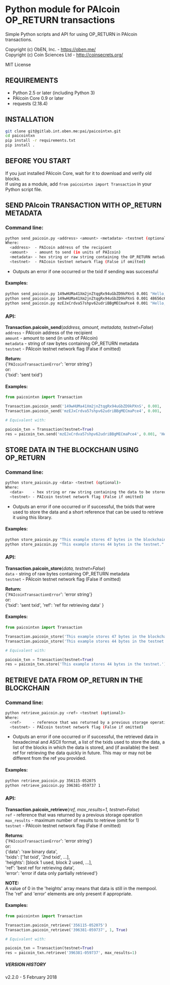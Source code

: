 # Python module for PAIcoin OP_RETURN transactions

Simple Python scripts and API for using OP_RETURN in PAIcoin transactions.

Copyright (c) ObEN, Inc. - https://oben.me/ <br>
Copyright (c) Coin Sciences Ltd - http://coinsecrets.org/

MIT License


## REQUIREMENTS

* Python 2.5 or later (including Python 3)
* PAIcoin Core 0.9 or later
* requests (2.18.4)

## INSTALLATION
```bash
git clone git@gitlab.int.oben.me:pai/paicointxn.git
cd paicointxn
pip install -r requirements.txt
pip install .
```

## BEFORE YOU START

If you just installed PAIcoin Core, wait for it to download and verify old blocks.<br>
If using as a module, add `from paicointxn import Transaction` in your Python script file.


## SEND PAIcoin TRANSACTION WITH OP_RETURN METADATA

### Command line:

```bash
python send_paicoin.py <address> <amount> <metadata> <testnet (optional)>
Where:
  <address>  - PAIcoin address of the recipient
  <amount>   - amount to send (in units of PAIcoin)
  <metadata> - hex string or raw string containing the OP_RETURN metadata (auto-detection: treated as a hex string if it is a valid one)
  <testnet>  - PAIcoin testnet network flag (False if omitted)
```

* Outputs an error if one occurred or the txid if sending was successful


#### Examples:
```bash
python send_paicoin.py 149wHUMa41Xm2jnZtqgRx94uGbZD9kPXnS 0.001 "Hello, myPAI!"
python send_paicoin.py 149wHUMa41Xm2jnZtqgRx94uGbZD9kPXnS 0.001 48656c6c6f2c206d7950414921
python send_paicoin.py mzEJxCrdva57shpv62udriBBgMECmaPce4 0.001 "Hello, PAIcoin testnet!" 1
```

### API:

**Transaction.paicoin_send**(*address, amount, metadata, testnet=False*)<br>
`address` - PAIcoin address of the recipient<br>
`amount` - amount to send (in units of PAIcoin)<br>
`metadata` - string of raw bytes containing OP_RETURN metadata<br>
`testnet` - PAIcoin testnet network flag (False if omitted)<br>

**Return:**<br>
{'`PAIcoinTransactionError`': 'error string'}<br>
or:<br>
{'txid': 'sent txid'}

#### Examples:

```python
from paicointxn import Transaction

Transaction.paicoin_send('149wHUMa41Xm2jnZtqgRx94uGbZD9kPXnS', 0.001, 'Hello, myPAI!')
Transaction.paicoin_send('mzEJxCrdva57shpv62udriBBgMECmaPce4', 0.001, 'Hello, PAIcoin testnet!', testnet=True)

# Equivalent with:

paicoin_txn = Transaction(testnet=True)
res = paicoin_txn.send('mzEJxCrdva57shpv62udriBBgMECmaPce4', 0.001, 'Hello, PAIcoin testnet!')
```

## STORE DATA IN THE BLOCKCHAIN USING OP_RETURN

### Command line:
```bash
python store_paicoin.py <data> <testnet (optional)>
Where:
  <data>    - hex string or raw string containing the data to be stored (auto-detection: treated as a hex string if it is a valid one)
  <testnet> - PAIcoin testnet network flag (False if omitted)

```
* Outputs an error if one occurred or if successful, the txids that were used to store
  the data and a short reference that can be used to retrieve it using this library.

#### Examples:
```bash
python store_paicoin.py "This example stores 47 bytes in the blockchain."
python store_paicoin.py "This example stores 44 bytes in the testnet." 1
```
  
### API:

**Transaction.paicoin_store**(*data, testnet=False*)<br>
`data` -  string of raw bytes containing OP_RETURN metadata<br>
`testnet` - PAIcoin testnet network flag (False if omitted)<br>
  
**Return:**<br>
{'`PAIcoinTransactionError`': 'error string'}<br>
or:<br>
{'txid': 'sent txid', 'ref': 'ref for retrieving data' }
           
#### Examples:

```python
from paicointxn import Transaction

Transaction.paicoin_store('This example stores 47 bytes in the blockchain.')
Transaction.paicoin_store('This example stores 44 bytes in the testnet.', testnet=True)

# Equivalent with:

paicoin_txn = Transaction(testnet=True)
res = paicoin_txn.store('This example stores 44 bytes in the testnet.')
```

## RETRIEVE DATA FROM OP_RETURN IN THE BLOCKCHAIN

### Command line:

```bash
python retrieve_paicoin.py <ref> <testnet (optional)>
Where:
  <ref>     - reference that was returned by a previous storage operation
  <testnet> - PAIcoin testnet network flag (False if omitted)
```

* Outputs an error if one occurred or if successful, the retrieved data in hexadecimal
  and ASCII format, a list of the txids used to store the data, a list of the blocks in
  which the data is stored, and (if available) the best ref for retrieving the data
  quickly in future. This may or may not be different from the ref you provided.
  
#### Examples:

```bash
python retrieve_paicoin.py 356115-052075
python retrieve_paicoin.py 396381-059737 1
```
  
### API:

**Transaction.paicoin_retrieve**(*ref, max_results=1, testnet=False*)<br>
`ref` - reference that was returned by a previous storage operation<br>
`max_results` - maximum number of results to retrieve (omit for 1)<br>
`testnet` - PAIcoin testnet network flag (False if omitted)<br>

**Returns**:<br>
{'`PAIcoinTransactionError`': 'error string'}<br>
or:<br>
{'data': 'raw binary data',<br>
 'txids': ['1st txid', '2nd txid', ...],<br>
 'heights': [block 1 used, block 2 used, ...],<br>
 'ref': 'best ref for retrieving data',<br>
 'error': 'error if data only partially retrieved'}

**NOTE:**<br>
A value of 0 in the 'heights' array means that data is still in the mempool.<br>
The 'ref' and 'error' elements are only present if appropriate.
                 
#### Examples:
```python
from paicointxn import Transaction

Transaction.paicoin_retrieve('356115-052075')
Transaction.paicoin_retrieve('396381-059737', 1, True)

# Equivalent with:

paicoin_txn = Transaction(testnet=True)
res = paicoin_txn.retrieve('396381-059737', max_results=1)
```

##### VERSION HISTORY

v2.2.0 - 5 February 2018

